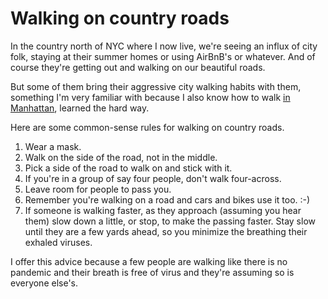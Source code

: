 # Walking on country roads
In the country north of NYC where I now live, we're seeing an influx of city folk, staying at their summer homes or using AirBnB's or whatever. And of course they're getting out and walking on our beautiful roads. 

But some of them bring their aggressive city walking habits with them, something I'm very familiar with because I also know how to walk <a href="http://scripting.com/2017/11/27.html#a203503">in Manhattan</a>, learned the hard way. 

Here are some common-sense rules for walking on country roads.
1. Wear a mask.
2. Walk on the side of the road, not in the middle.
3. Pick a side of the road to walk on and stick with it.
4. If you're in a group of say four people, don't walk four-across. 
5. Leave room for people to pass you.
6. Remember you're walking on a road and cars and bikes use it too. :-)
7. If someone is walking faster, as they approach (assuming you hear them) slow down a little, or stop, to make the passing faster. Stay slow until they are a few yards ahead, so you minimize the breathing their exhaled viruses. 

I offer this advice because a few people are walking like there is no pandemic and their breath is free of virus and they're assuming so is everyone else's. 

